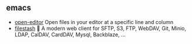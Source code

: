 ## emacs

- [open-editor](https://github.com/sindresorhus/open-editor) Open files in your editor at a specific line and column
- [filestash](https://github.com/mickael-kerjean/filestash) 🦄 A modern web client for SFTP, S3, FTP, WebDAV, Git, Minio, LDAP, CalDAV, CardDAV, Mysql, Backblaze, ...